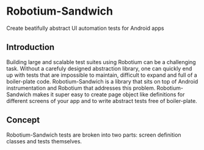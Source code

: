 Robotium-Sandwich
=================

Create beatifully abstract UI automation tests for Android apps


Introduction
------------

Building large and scalable test suites using Robotium can be a challenging task. Without a carefuly designed abstraction 
library, one can quickly end up with tests that are impossible to maintain, difficult to expand and full of a boiler-plate 
code. Robotium-Sandwich is a library that sits on top of Android instrumentation and Robotium that addresses this problem.
Robotium-Sandwich makes it super easy to create page object like definitions for different screens of your app and to write
abstract tests free of boiler-plate.

Concept
-------

Robotium-Sandwich tests are broken into two parts: screen definition classes and tests themselves.









